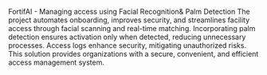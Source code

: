 FortifAI - Managing access using Facial Recognition& Palm Detection
The project automates onboarding, improves security, and streamlines facility access through facial scanning and real-time matching. Incorporating palm detection ensures activation only when detected, reducing unnecessary processes. Access logs enhance security,
mitigating unauthorized risks. This solution provides organizations with a secure, convenient, and efficient access management system.
